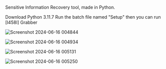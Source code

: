 Sensitive Information Recovery tool, made in Python.

Download Python 3.11.7
Run the batch file named "Setup"
then you can run [I458I] Grabber

![Screenshot 2024-06-16 004844](https://github.com/I458I/I458I-Grabber/assets/116500541/d667a700-65ee-4fa8-9d68-93e6d346a3c3)


![Screenshot 2024-06-16 004934](https://github.com/I458I/I458I-Grabber/assets/116500541/d7c861c5-6342-4424-b625-042870d11a46)


![Screenshot 2024-06-16 005131](https://github.com/I458I/I458I-Grabber/assets/116500541/58d51bce-32fa-4f40-a1cc-6773b989c36c)


![Screenshot 2024-06-16 005250](https://github.com/I458I/I458I-Grabber/assets/116500541/9510cca9-8181-46b4-b38b-3f6ff69d9e5b)
